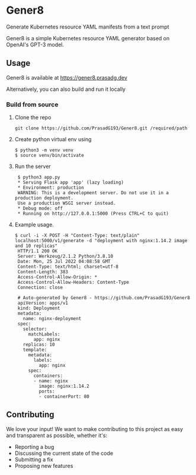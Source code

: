# Gener8
Generate Kubernetes resource YAML manifests from a text prompt

Gener8 is a simple Kubernetes resource YAML generator based on OpenAI's GPT-3 model.

## Usage

Gener8 is available at https://gener8.prasadg.dev

Alternatively, you can also build and run it locally

### Build from source

1. Clone the repo
   ```
   git clone https://github.com/PrasadG193/Gener8.git /required/path
   ```

2. Create python virtual env using
   ```
   $ python3 -m venv venv
   $ source venv/bin/activate
   ```

3. Run the server
   ```
    $ python3 app.py 
    * Serving Flask app 'app' (lazy loading)
    * Environment: production
    WARNING: This is a development server. Do not use it in a production deployment.
    Use a production WSGI server instead.
    * Debug mode: off
    * Running on http://127.0.0.1:5000 (Press CTRL+C to quit)

   ```
   
4. Example usage.
   ```
   $ curl -i -X POST -H "Content-Type: text/plain" localhost:5000/v1/generate -d "deployment with nginx:1.14.2 image and 10 replicas"
    HTTP/1.1 200 OK
    Server: Werkzeug/2.1.2 Python/3.8.10
    Date: Mon, 25 Jul 2022 04:08:58 GMT
    Content-Type: text/html; charset=utf-8
    Content-Length: 383
    Access-Control-Allow-Origin: *
    Access-Control-Allow-Headers: Content-Type
    Connection: close

    # Auto-generated by Gener8 - https://github.com/PrasadG193/Gener8
    apiVersion: apps/v1
    kind: Deployment
    metadata:
      name: nginx-deployment
    spec:
      selector:
        matchLabels:
          app: nginx
      replicas: 10
      template:
        metadata:
          labels:
            app: nginx
        spec:
          containers:
          - name: nginx
            image: nginx:1.14.2
            ports:
            - containerPort: 80
   ```

## Contributing

We love your input! We want to make contributing to this project as easy and transparent as possible, whether it's:
- Reporting a bug
- Discussing the current state of the code
- Submitting a fix
- Proposing new features
